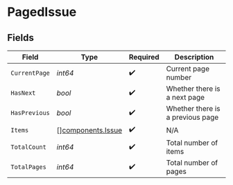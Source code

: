 # PagedIssue


## Fields

| Field                                                  | Type                                                   | Required                                               | Description                                            |
| ------------------------------------------------------ | ------------------------------------------------------ | ------------------------------------------------------ | ------------------------------------------------------ |
| `CurrentPage`                                          | *int64*                                                | :heavy_check_mark:                                     | Current page number                                    |
| `HasNext`                                              | *bool*                                                 | :heavy_check_mark:                                     | Whether there is a next page                           |
| `HasPrevious`                                          | *bool*                                                 | :heavy_check_mark:                                     | Whether there is a previous page                       |
| `Items`                                                | [][components.Issue](../../models/components/issue.md) | :heavy_check_mark:                                     | N/A                                                    |
| `TotalCount`                                           | *int64*                                                | :heavy_check_mark:                                     | Total number of items                                  |
| `TotalPages`                                           | *int64*                                                | :heavy_check_mark:                                     | Total number of pages                                  |